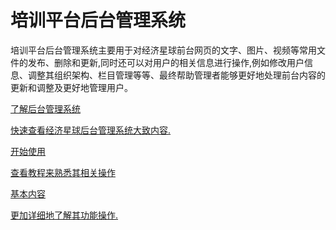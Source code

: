 <h1 class="no-toc">培训平台后台管理系统</h1>

培训平台后台管理系统主要用于对经济星球前台网页的文字、图片、视频等常用文件的发布、删除和更新,同时还可以对用户的相关信息进行操作,例如修改用户信息、调整其组织架构、栏目管理等等、最终帮助管理者能够更好地处理前台内容的更新和调整及更好地管理用户。

<div class="card-container">
  <a href="guide/quickstart" target="_blank" class="docs-card"
    title="了解">
      <section>了解后台管理系统</section>
      <p>快速查看经济星球后台管理系统大致内容.</p>
      <p class="card-footer"></p>
  </a>

  <a href="tutorial" class="docs-card" title="使用">
      <section>开始使用</section>
      <p>查看教程来熟悉其相关操作</p>
      <p class="card-footer"></p>
  </a>

  <a href="guide/architecture" class="docs-card" title="进阶">
      <section>基本内容</section>
      <p>更加详细地了解其功能操作.</p>
      <p class="card-footer"></p>
  </a>
</div>

